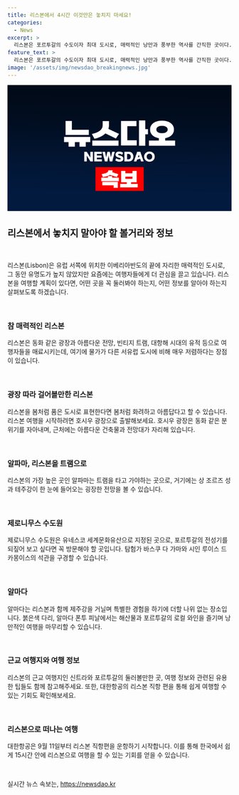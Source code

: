 ```yaml
---
title: 리스본에서 4시간 이것만은 놓치지 마세요!
categories:
  - News
excerpt: >
  리스본은 포르투갈의 수도이자 최대 도시로, 매력적인 낭만과 풍부한 역사를 간직한 곳이다. 야간열차를 연상시키는 도시 이름은 총 3편의 영화의 제목에 사용되기도 했고, 세계적인 축구 스타 크리스티아누 호날두의 축구 시작지로도 유명하다. 이외에도 동화 같은 광장, 전망대, 테주강 등이 여행자들을 매료시키며 경제적인 측면에서도 저렴한 여행지로 손꼽힌다. 리스본을 방문하는 이들에게 4시간의 여유를 선물할 대한항공의 직항편이 9월 11일부터 운항되며, 주변 여행지로는 신트라와 포르투가가 추천된다. 특히 유럽 최장의 다리를 갖춘 프랑스와 연결되는 알마다는 여행의 낭만적인 마무리를 선사해줄 것으로 기대된다. (단어수: 138)
feature_text: >
  리스본은 포르투갈의 수도이자 최대 도시로, 매력적인 낭만과 풍부한 역사를 간직한 곳이다. 야간열차를 연상시키는 도시 이름은 총 3편의 영화의 제목에 사용되기도 했고, 세계적인 축구 스타 크리스티아누 호날두의 축구 시작지로도 유명하다. 이외에도 동화 같은 광장, 전망대, 테주강 등이 여행자들을 매료시키며 경제적인 측면에서도 저렴한 여행지로 손꼽힌다. 리스본을 방문하는 이들에게 4시간의 여유를 선물할 대한항공의 직항편이 9월 11일부터 운항되며, 주변 여행지로는 신트라와 포르투가가 추천된다. 특히 유럽 최장의 다리를 갖춘 프랑스와 연결되는 알마다는 여행의 낭만적인 마무리를 선사해줄 것으로 기대된다. (단어수: 138)
image: '/assets/img/newsdao_breakingnews.jpg'
---
```


<p><img src="/assets/img/newsdao_breakingnews.jpg" alt="cryptoinkorea 속보" /></p>

<h2 data-ke-size="size26">리스본에서 놓치지 말아야 할 볼거리와 정보</h2>

<p data-ke-size="size16">&nbsp;</p>

<p>리스본(Lisbon)은 유럽 서쪽에 위치한 이베리아반도의 끝에 자리한 매력적인 도시로, 그 동안 유명도가 높지 않았지만 요즘에는 여행자들에게 더 관심을 끌고 있습니다. 리스본을 여행할 계획이 있다면, 어떤 곳을 꼭 둘러봐야 하는지, 어떤 정보를 알아야 하는지 살펴보도록 하겠습니다.</p>

<p data-ke-size="size16">&nbsp;</p>

<h3 data-ke-size="size24">참 매력적인 리스본</h3>

<p data-ke-size="size16">리스본은 동화 같은 광장과 아름다운 전망, 빈티지 트램, 대항해 시대의 유적 등으로 여행자들을 매료시키는데, 여기에 물가가 다른 서유럽 도시에 비해 매우 저렴하다는 장점이 있습니다.</p>

<p data-ke-size="size16">&nbsp;</p>

<h3 data-ke-size="size24">광장 따라 걸어볼만한 리스본</h3>

<p data-ke-size="size16">리스본을 봄처럼 품은 도시로 표현한다면 봄처럼 화려하고 아름답다고 할 수 있습니다. 리스본 여행을 시작하려면 호시우 광장으로 출발해보세요. 호시우 광장은 동화 같은 분위기를 자아내며, 근처에는 아름다운 건축물과 전망대가 자리해 있습니다.</p>

<p data-ke-size="size16">&nbsp;</p>

<h3 data-ke-size="size24">알파마, 리스본을 트램으로</h3>

<p data-ke-size="size16">리스본의 가장 높은 곳인 알파마는 트램을 타고 가야하는 곳으로, 거기에는 상 조르즈 성과 테주강이 한 눈에 들어오는 굉장한 전망을 볼 수 있습니다.</p>

<p data-ke-size="size16">&nbsp;</p>

<h3 data-ke-size="size24">제로니무스 수도원</h3>

<p data-ke-size="size16">제로니무스 수도원은 유네스코 세계문화유산으로 지정된 곳으로, 포르투갈의 전성기를 되짚어 보고 싶다면 꼭 방문해야 할 곳입니다. 탐험가 바스쿠 다 가마와 시인 루이스 드 카몽이스의 석관을 구경할 수 있습니다.</p>

<p data-ke-size="size16">&nbsp;</p>

<h3 data-ke-size="size24">알마다</h3>

<p data-ke-size="size16">알마다는 리스본과 함께 제주강을 거닐며 특별한 경험을 하기에 더할 나위 없는 장소입니다. 붉은색 다리, 알마다 폰투 피날에서는 해산물과 포르투갈의 로컬 와인을 즐기며 낭만적인 여행을 마무리할 수 있습니다.</p>

<p data-ke-size="size16">&nbsp;</p>

<h3 data-ke-size="size24">근교 여행지와 여행 정보</h3>

<p data-ke-size="size16">리스본의 근교 여행지인 신트라와 포르투갈의 둘러볼만한 곳, 여행 정보와 관련된 유용한 팁들도 함께 참고해주세요. 또한, 대한항공의 리스본 직항 편을 통해 쉽게 여행할 수 있는 기회도 확인해보세요.</p>

<p data-ke-size="size16">&nbsp;</p>

<h3 data-ke-size="size24">리스본으로 떠나는 여행</h3>

<p data-ke-size="size16">대한항공은 9월 11일부터 리스본 직항편을 운항하기 시작합니다. 이를 통해 한국에서 쉽게 15시간 안에 리스본으로 여행을 할 수 있는 기회를 얻을 수 있습니다.</p>

<p data-ke-size="size16">&nbsp;</p>
실시간 뉴스 속보는, <a href="https://newsdao.kr" rel="dofollow">https://newsdao.kr</a>


